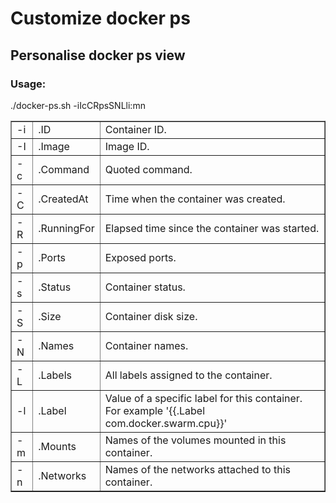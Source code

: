# Customize docker ps
## Personalise docker ps view

### Usage:
./docker-ps.sh -iIcCRpsSNLli:mn<br>

<table border = "1">
  <tr>
    <td>-i</td><td>.ID</td><td>Container ID.</td>
  </tr>
  <tr>
    <td>-I</td><td>.Image</td><td>Image ID.</td>
  </tr>
  <tr>
    <td>-c</td><td>.Command</td><td>Quoted command.</td>
  </tr>
  <tr>
    <td>-C</td><td>.CreatedAt</td><td>Time when the container was created.</td>
  </tr>
  <tr>
    <td>-R</td><td>.RunningFor</td><td>Elapsed time since the container was started.</td>
  </tr>
  <tr>
    <td>-p</td><td>.Ports</td><td>Exposed ports.</td>
  </tr>
  <tr>
    <td>-s</td><td>.Status</td><td>Container status.</td>
  </tr>
  <tr>
    <td>-S</td><td>.Size</td><td>Container disk size.</td>
  </tr>
  <tr>
    <td>-N</td><td>.Names</td><td>Container names.</td>
  </tr>
  <tr>
    <td>-L</td><td>.Labels</td><td>All labels assigned to the container.</td>
  </tr>
  <tr>
    <td>-l</td><td>.Label</td><td>Value of a specific label for this container. For example '{{.Label com.docker.swarm.cpu}}'</td>
  </tr>
  <tr>
    <td>-m</td><td>.Mounts</td><td>Names of the volumes mounted in this container.</td>
  </tr>
  <tr>
    <td>-n</td><td>.Networks</td><td>Names of the networks attached to this container.</td>
  </tr>
<table>
